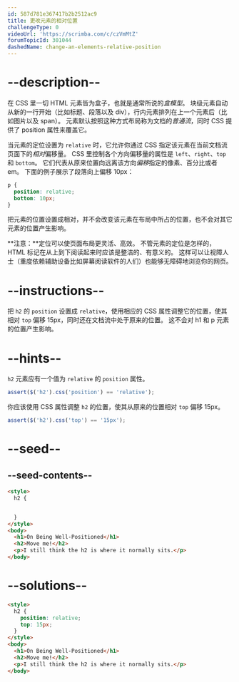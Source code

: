 ```yaml
---
id: 587d781e367417b2b2512ac9
title: 更改元素的相对位置
challengeType: 0
videoUrl: 'https://scrimba.com/c/czVmMtZ'
forumTopicId: 301044
dashedName: change-an-elements-relative-position
---
```


# --description--

在 CSS 里一切 HTML 元素皆为盒子，也就是通常所说的<dfn>盒模型</dfn>。 块级元素自动从新的一行开始（比如标题、段落以及 div），行内元素排列在上一个元素后（比如图片以及 span）。 元素默认按照这种方式布局称为文档的<dfn>普通流</dfn>，同时 CSS 提供了 position 属性来覆盖它。

当元素的定位设置为 `relative` 时，它允许你通过 CSS 指定该元素在当前文档流页面下的*相对*偏移量。 CSS 里控制各个方向偏移量的属性是 `left`、`right`、`top` 和 `bottom`。 它们代表从原来位置向远离该方向*偏移*指定的像素、百分比或者 em。 下面的例子展示了段落向上偏移 10px：

```css
p {
  position: relative;
  bottom: 10px;
}
```

把元素的位置设置成相对，并不会改变该元素在布局中所占的位置，也不会对其它元素的位置产生影响。

**注意：**定位可以使页面布局更灵活、高效。 不管元素的定位是怎样的，HTML 标记在从上到下阅读起来时应该是整洁的、有意义的。 这样可以让视障人士（重度依赖辅助设备比如屏幕阅读软件的人们）也能够无障碍地浏览你的网页。

# --instructions--

把 `h2` 的 `position` 设置成 `relative`，使用相应的 CSS 属性调整它的位置，使其相对 `top` 偏移 15px，同时还在文档流中处于原来的位置。 这不会对 h1 和 p 元素的位置产生影响。

# --hints--

`h2` 元素应有一个值为 `relative` 的 `position` 属性。

```js
assert($('h2').css('position') == 'relative');
```

你应该使用 CSS 属性调整 `h2` 的位置，使其从原来的位置相对 `top` 偏移 15px。

```js
assert($('h2').css('top') == '15px');
```

# --seed--

## --seed-contents--

```html
<style>
  h2 {


  }
</style>
<body>
  <h1>On Being Well-Positioned</h1>
  <h2>Move me!</h2>
  <p>I still think the h2 is where it normally sits.</p>
</body>
```

# --solutions--

```html
<style>
  h2 {
    position: relative;
    top: 15px;
  }
</style>
<body>
  <h1>On Being Well-Positioned</h1>
  <h2>Move me!</h2>
  <p>I still think the h2 is where it normally sits.</p>
</body>
```
